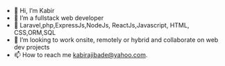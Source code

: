 - 👋 Hi, I’m Kabir
- 👀 I’m a fullstack web developer
- 🌱 Laravel,php,ExpressJs,NodeJs, ReactJs,Javascript, HTML, CSS,ORM,SQL
- 💞️ I’m looking to work onsite, remotely or hybrid and collaborate on web dev projects
- 📫 How to reach me kabirajibade@yahoo.com.

<!---
Code-Hashirah/Code-Hashirah is a ✨ special ✨ repository because its `README.md` (this file) appears on your GitHub profile.
You can click the Preview link to take a look at your changes.
--->

